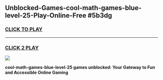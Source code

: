 
## Unblocked-Games-cool-math-games-blue-level-25-Play-Online-Free #5b3dg
<h3>
<a href="https://us.freeplayer.one?title=cool-math-games-blue-level-25&ref=10M">CLICK TO PLAY</a></h3>
<hr>

<h3>
<a href="https://us.freeplayer.one?title=cool-math-games-blue-level-25&ref=10M">CLICK 2 PLAY</a>
  
</h3>

<a href="https://us.freeplayer.one?title=cool-math-games-blue-level-25&ref=10M"><img src="https://clearcache.store/games.png"></a>


**cool-math-games-blue-level-25 games unblocked: Your Gateway to Fun and Accessible Online Gaming**
